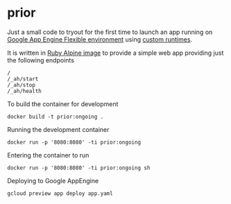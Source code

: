 # prior

Just a small code to tryout for the first time to launch an app running on
[Google App Engine Flexible environment][0] using [custom runtimes][1].

It is written in [Ruby Alpine image][2] to provide a simple web app
providing just the following endpoints

    /
    /_ah/start
    /_ah/stop
    /_ah/health

To build the container for development

    docker build -t prior:ongoing .

Running the development container

    docker run -p '8080:8080' -ti prior:ongoing

Entering the container to run

    docker run -p '8080:8080' -ti prior:ongoing sh

Deploying to Google AppEngine

    gcloud preview app deploy app.yaml



[0]: https://cloud.google.com/appengine/docs
[1]: https://cloud.google.com/appengine/docs/flexible/custom-runtimes/
[2]: https://hub.docker.com/_/ruby/
